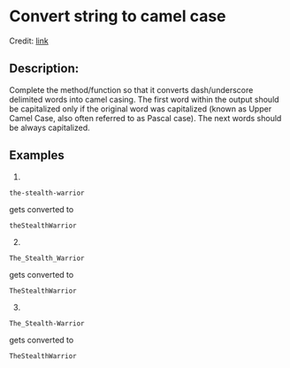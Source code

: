 Convert string to camel case
============================
Credit: [link](https://www.codewars.com/kata/517abf86da9663f1d2000003) 

Description:
------------

Complete the method/function so that it converts dash/underscore delimited words into camel casing. The first word within the output should be capitalized only if the original word was capitalized (known as Upper Camel Case, also often referred to as Pascal case). The next words should be always capitalized.

Examples
--------

1.


    the-stealth-warrior

gets converted to 

    theStealthWarrior

2.


    The_Stealth_Warrior

gets converted to 

    TheStealthWarrior

3. 


    The_Stealth-Warrior

gets converted to 

    TheStealthWarrior
